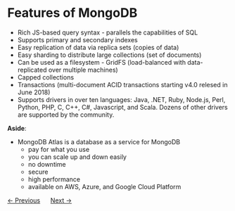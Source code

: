 # Features of MongoDB
- Rich JS-based query syntax - parallels the capabilities of SQL
- Supports primary and secondary indexes
- Easy replication of data via replica sets (copies of data)
- Easy sharding to distribute large collections (set of documents)
- Can be used as a filesystem - GridFS (load-balanced with data-replicated over multiple machines)
- Capped collections
- Transactions (multi-document ACID transactions starting v4.0 relesed in June 2018)
- Supports drivers in over ten languages: Java, .NET, Ruby, Node.js, Perl, Python, PHP, C, C++, C#, Javascript, and Scala. Dozens of other drivers are supported by the community.  

__Aside__:
- MongoDB Atlas is a database as a service for MongoDB
    - pay for what you use
    - you can scale up and down easily
    - no downtime
    - secure
    - high performance
    - available on AWS, Azure, and Google Cloud Platform

<div>
    <a href="./05-introduction-to-mongodb.md"><- Previous</a>
    &nbsp;&nbsp;&nbsp;&nbsp;
    <a href="../02-mongo-shell/01-getting-started.md">Next -></a>
</div>
